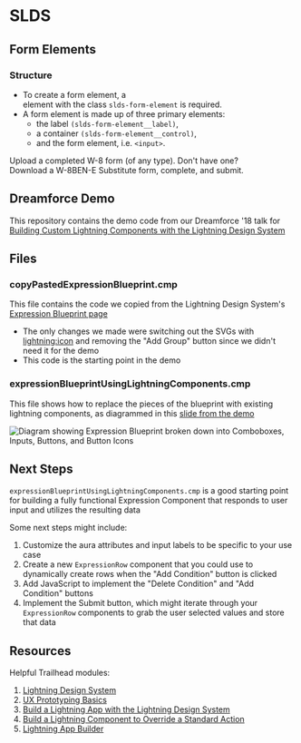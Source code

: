 # SLDS
## Form Elements
### Structure
* To create a form element, a <div> element with the class `slds-form-element` is required.
* A form element is made up of three primary elements: 
    * the label `(slds-form-element__label)`, 
    * a container `(slds-form-element__control)`, 
    * and the form element, i.e. `<input>`.

<p> Upload a completed W-8 form (of any type).  Don't have one? <br />
   Download a W-8BEN-E Substitute form, complete, and submit. </p>
   
## Dreamforce Demo
This repository contains the demo code from our Dreamforce '18 talk for [Building Custom Lightning Components with the Lightning Design System](https://www.youtube.com/watch?v=-Ytt0HcbmxU)

## Files

### copyPastedExpressionBlueprint.cmp

This file contains the code we copied from the Lightning Design System's [Expression Blueprint page](https://lightningdesignsystem.com/components/expression/)
- The only changes we made were switching out the SVGs with [lightning:icon](https://developer.salesforce.com/docs/component-library/bundle/lightning:icon/example) and removing the "Add Group" button since we didn't need it for the demo
- This code is the starting point in the demo

### expressionBlueprintUsingLightningComponents.cmp

This file shows how to replace the pieces of the blueprint with existing lightning components, as diagrammed in this [slide from the demo](https://youtu.be/-Ytt0HcbmxU?t=671)

![Diagram showing Expression Blueprint broken down into Comboboxes, Inputs, Buttons, and Button Icons](/assets/ExpressionBrokenDown.png)

## Next Steps

`expressionBlueprintUsingLightningComponents.cmp` is a good starting point for building a fully functional Expression Component that responds to user input and utilizes the resulting data

Some next steps might include:
1. Customize the aura attributes and input labels to be specific to your use case
2. Create a new `ExpressionRow` component that you could use to dynamically create rows when the "Add Condition" button is clicked
3. Add JavaScript to implement the "Delete Condition" and "Add Condition" buttons
4. Implement the Submit button, which might iterate through your `ExpressionRow` components to grab the user selected values and store that data

## Resources

Helpful Trailhead modules:
1. [Lightning Design System](https://trailhead.salesforce.com/en/modules/lightning_design_system)
2. [UX Prototyping Basics](https://trailhead.salesforce.com/en/modules/ux-prototyping-basics)
3. [Build a Lightning App with the Lightning Design System](https://trailhead.salesforce.com/en/projects/slds-lightning-components-workshop)
4. [Build a Lightning Component to Override a Standard Action](https://trailhead.salesforce.com/en/projects/workshop-override-standard-action)
5. [Lightning App Builder](https://trailhead.salesforce.com/en/modules/lightning_app_builder)
